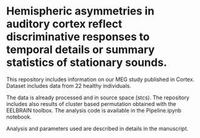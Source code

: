 # Hemispheric asymmetries in auditory cortex reflect discriminative responses to temporal details or summary statistics of stationary sounds.

This repository includes information on our MEG study published in Cortex.
Dataset includes data from 22 healthy individuals. 

The data is already processed and in source space (stcs). The repository includes also results of cluster based permutation obtained with the EELBRAIN toolbox. The analysis code is available in the Pipeline.ipynb notebook.

Analysis and parameters used are described in details in the manuscript.
